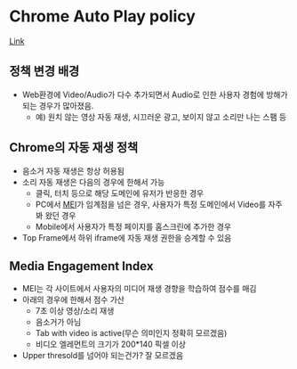 # Chrome Auto Play policy
[Link](https://developers.google.com/web/updates/2017/09/autoplay-policy-changes)
## 정책 변경 배경
- Web환경에 Video/Audio가 다수 추가되면서 Audio로 인한 사용자 경험에 방해가 되는 경우가 많아졌음.
  - 예) 원치 않는 영상 자동 재생, 시끄러운 광고, 보이지 않고 소리만 나는 스팸 등
## Chrome의 자동 재생 정책
- 음소거 자동 재생은 항상 허용됨
- 소리 자동 재생은 다음의 경우에 한해서 가능
  - 클릭, 터치 등으로 해당 도메인에 유저가 반응한 경우
  - PC에서 [MEI](https://developers.google.com/web/updates/2017/09/autoplay-policy-changes#mei)가 임계점을 넘은 경우, 사용자가 특정 도메인에서 Video를 자주 봐 왔던 경우
  - Mobile에서 사용자가 특정 페이지를 홈스크린에 추가한 경우
- Top Frame에서 하위 iframe에 자동 재생 권한을 승계할 수 있음
## Media Engagement Index
- MEI는 각 사이트에서 사용자의 미디어 재생 경향을 학습하여 점수를 매김
- 아래의 경우에 한해서 점수 가산
  - 7초 이상 영상/소리 재생
  - 음소거가 아님
  - Tab with video is active(무슨 의미인지 정확히 모르겠음)
  - 비디오 엘레먼트의 크기가 200*140 픽셀 이상
- Upper thresold를 넘어야 되는건가? 잘 모르겠음
